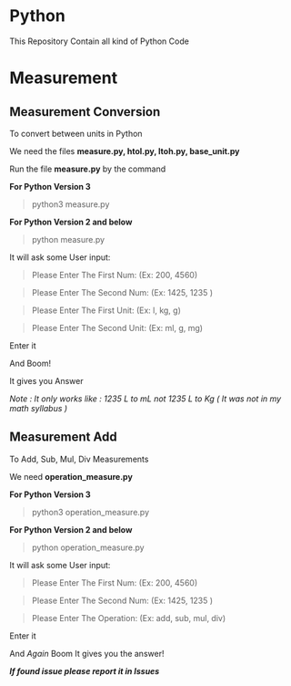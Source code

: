 # Python

This Repository Contain all kind of Python Code

# Measurement

## Measurement Conversion

To convert between units in Python

We need the files
**measure.py, htol.py, ltoh.py, base_unit.py**

Run the file **measure.py** by the command

**For Python Version 3**

> python3 measure.py

**For Python Version 2 and below**

> python measure.py

It will ask some User input:

> Please Enter The First Num: (Ex: 200, 4560)

> Please Enter The Second Num: (Ex: 1425, 1235 )

> Please Enter The First Unit: (Ex: l, kg, g)

> Please Enter The Second Unit: (Ex: ml, g, mg)

Enter it

And Boom!

It gives you Answer

_Note : It only works like : 1235 L to mL not 1235 L to Kg ( It was not in my math syllabus )_

## Measurement Add

To Add, Sub, Mul, Div Measurements

We need **operation_measure.py**

**For Python Version 3**

> python3 operation_measure.py

**For Python Version 2 and below**

> python operation_measure.py

It will ask some User input:

> Please Enter The First Num: (Ex: 200, 4560)

> Please Enter The Second Num: (Ex: 1425, 1235 )

> Please Enter The Operation: (Ex: add, sub, mul, div)

Enter it

And _Again_ Boom
It gives you the answer!

**_If found issue please report it in Issues_**
